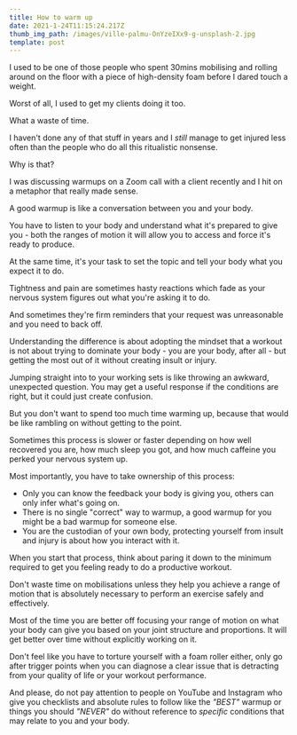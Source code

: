 ```yaml
---
title: How to warm up
date: 2021-1-24T11:15:24.217Z
thumb_img_path: /images/ville-palmu-OnYzeIXx9-g-unsplash-2.jpg
template: post
---
```

I used to be one of those people who spent 30mins mobilising and rolling around on the floor with a piece of high-density foam before I dared touch a weight.

Worst of all, I used to get my clients doing it too.

What a waste of time.

I haven't done any of that stuff in years and I _still_ manage to get injured less often than the people who do all this ritualistic nonsense.

Why is that?

I was discussing warmups on a Zoom call with a client recently and I hit on a metaphor that really made sense.

A good warmup is like a conversation between you and your body.

You have to listen to your body and understand what it's prepared to give you - both the ranges of motion it will allow you to access and force it's ready to produce.

At the same time, it's your task to set the topic and tell your body what you expect it to do.

Tightness and pain are sometimes hasty reactions which fade as your nervous system figures out what you're asking it to do.

And sometimes they're firm reminders that your request was unreasonable and you need to back off.

Understanding the difference is about adopting the mindset that a workout is not about trying to dominate your body - you are your body, after all - but getting the most out of it without creating insult or injury.

Jumping straight into to your working sets is like throwing an awkward, unexpected question. You may get a useful response if the conditions are right, but it could just create confusion.

But you don't want to spend too much time warming up, because that would be like rambling on without getting to the point.

Sometimes this process is slower or faster depending on how well recovered you are, how much sleep you got, and how much caffeine you perked your nervous system up.

Most importantly, you have to take ownership of this process:

- Only you can know the feedback your body is giving you, others can only infer what's going on.
- There is no single "correct" way to warmup, a good warmup for you might be a bad warmup for someone else.
- You are the custodian of your own body, protecting yourself from insult and injury is about how you interact with it.

When you start that process, think about paring it down to the minimum required to get you feeling ready to do a productive workout.

Don't waste time on mobilisations unless they help you achieve a range of motion that is absolutely necessary to perform an exercise safely and effectively.

Most of the time you are better off focusing your range of motion on what your body can give you based on your joint structure and proportions. It will get better over time without explicitly working on it.

Don't feel like you have to torture yourself with a foam roller either, only go after trigger points when you can diagnose a clear issue that is detracting from your quality of life or your workout performance.

And please, do not pay attention to people on YouTube and Instagram who give you checklists and absolute rules to follow like the _"BEST"_ warmup or things you should _"NEVER"_ do without reference to _specific_ conditions that may relate to you and your body.
